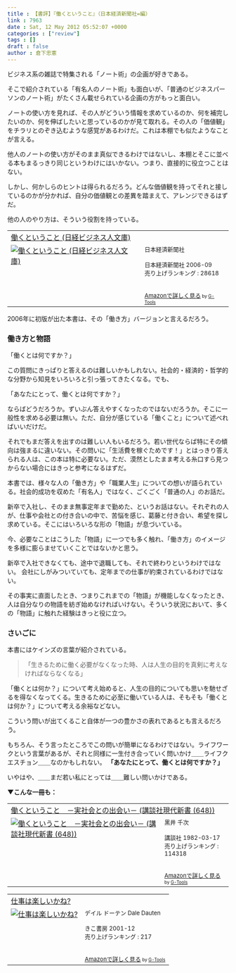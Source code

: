 ```yaml
---
title : 【書評】『働くということ』（日本経済新聞社=編）
link : 7963
date : Sat, 12 May 2012 05:52:07 +0000
categories : ["review"]
tags : []
draft : false
author : 倉下忠憲
---
```


ビジネス系の雑誌で特集される「ノート術」の企画が好きである。

そこで紹介されている「有名人のノート術」も面白いが、「普通のビジネスパーソンのノート術」がたくさん載せられている企画の方がもっと面白い。

ノートの使い方を見れば、その人がどういう情報を求めているのか、何を補完したいのか、何を伸ばしたいと思っているのかが見て取れる。その人の「価値観」をチラリとのぞき込むような感覚があるわけだ。これは本棚でも似たようなことが言える。

他人のノートの使い方がそのまま真似できるわけではないし、本棚とそこに並べる本もまるっきり同じというわけにはいかない。つまり、直接的に役立つことはない。

しかし、何かしらのヒントは得られるだろう。どんな価値観を持ってそれと接しているのかが分かれば、自分の価値観との差異を踏まえて、アレンジできるはずだ。

他の人のやり方は、そういう役割を持っている。

<table  border="0" cellpadding="5"><tr><td colspan="2"><a href="http://www.amazon.co.jp/%E5%83%8D%E3%81%8F%E3%81%A8%E3%81%84%E3%81%86%E3%81%93%E3%81%A8-%E6%97%A5%E7%B5%8C%E3%83%93%E3%82%B8%E3%83%8D%E3%82%B9%E4%BA%BA%E6%96%87%E5%BA%AB-%E6%97%A5%E6%9C%AC%E7%B5%8C%E6%B8%88%E6%96%B0%E8%81%9E%E7%A4%BE/dp/4532193613%3FSubscriptionId%3D15SMZCTB9V8NGR2TW082%26tag%3Drashita1000-22%26linkCode%3Dxm2%26camp%3D2025%26creative%3D165953%26creativeASIN%3D4532193613" target="_blank">働くということ (日経ビジネス人文庫)</a><img src="http://www.assoc-amazon.jp/e/ir?t=rashita1000-22&l=ur2&o=9" width="1" height="1" style="border: none;" alt="" /></td></tr><tr><td valign="top"><a href="http://www.amazon.co.jp/%E5%83%8D%E3%81%8F%E3%81%A8%E3%81%84%E3%81%86%E3%81%93%E3%81%A8-%E6%97%A5%E7%B5%8C%E3%83%93%E3%82%B8%E3%83%8D%E3%82%B9%E4%BA%BA%E6%96%87%E5%BA%AB-%E6%97%A5%E6%9C%AC%E7%B5%8C%E6%B8%88%E6%96%B0%E8%81%9E%E7%A4%BE/dp/4532193613%3FSubscriptionId%3D15SMZCTB9V8NGR2TW082%26tag%3Drashita1000-22%26linkCode%3Dxm2%26camp%3D2025%26creative%3D165953%26creativeASIN%3D4532193613" target="_blank"><img src="http://ecx.images-amazon.com/images/I/41511AJCX6L._SL160_.jpg" border="0" alt="働くということ (日経ビジネス人文庫)" /></a></td><td valign="top"><font size="-1">日本経済新聞社 <br /><br />日本経済新聞社  2006-09<br />売り上げランキング : 28618<br /><br /><br /><a href="http://www.amazon.co.jp/%E5%83%8D%E3%81%8F%E3%81%A8%E3%81%84%E3%81%86%E3%81%93%E3%81%A8-%E6%97%A5%E7%B5%8C%E3%83%93%E3%82%B8%E3%83%8D%E3%82%B9%E4%BA%BA%E6%96%87%E5%BA%AB-%E6%97%A5%E6%9C%AC%E7%B5%8C%E6%B8%88%E6%96%B0%E8%81%9E%E7%A4%BE/dp/4532193613%3FSubscriptionId%3D15SMZCTB9V8NGR2TW082%26tag%3Drashita1000-22%26linkCode%3Dxm2%26camp%3D2025%26creative%3D165953%26creativeASIN%3D4532193613" target="_blank">Amazonで詳しく見る</a></font><font size="-2"> by <a href="http://www.goodpic.com/mt/aws/index.html" >G-Tools</a></font></td></tr></table>

2006年に初版が出た本書は、その「働き方」バージョンと言えるだろう。

<h3>働き方と物語</h3>
「働くとは何ですか？」

この質問にきっぱりと答えるのは難しいかもしれない。社会的・経済的・哲学的な分野から知見をいろいろと引っ張ってきたくなる。でも、

「あなたにとって、働くとは何ですか？」

ならばどうだろうか。ずいぶん答えやすくなったのではないだろうか。そこに一般性を求める必要は無い。ただ、自分が感じている「働くこと」について述べればいいだけだ。

それでもまだ答えを出すのは難しい人もいるだろう。若い世代ならば特にその傾向は強まるに違いない。その問いに「生活費を稼ぐためです！」とはっきり答えられる人は、この本は特に必要ない。ただ、漠然としたまま考える糸口すら見つからない場合にはきっと参考になるはずだ。

本書では、様々な人の「働き方」や「職業人生」についての想いが語られている。社会的成功を収めた「有名人」ではなく、ごくごく「普通の人」のお話だ。

新卒で入社し、そのまま無事定年まで勤めた、というお話はない。それぞれの人が、仕事や会社との付き合いの中で、苦悩を感じ、葛藤と付き合い、希望を探し求めている。そこにはいろいろな形の「物語」が息づいている。

今、必要なことはこうした「物語」に一つでも多く触れ、「働き方」のイメージを多様に膨らませていくことではないかと思う。

新卒で入社できなくても、途中で退職しても、それで終わりというわけではない。
会社にしがみついていても、定年までの仕事が約束されているわけではない。

その事実に直面したとき、つまりこれまでの「物語」が機能しなくなったとき、人は自分なりの物語を紡ぎ始めなければいけない。そういう状況において、多くの「物語」に触れた経験はきっと役に立つ。

<h3>さいごに</h3>
本書にはケインズの言葉が紹介されている。

<blockquote>
「生きるために働く必要がなくなった時、人は人生の目的を真剣に考えなければならなくなる」
</blockquote>

「働くとは何か？」について考え始めると、人生の目的についても思いを馳せざるを得なくなってくる。生きるために必至に働いている人は、そもそも「働くとは何か？」について考える余裕などない。

こういう問いが出てくること自体が一つの豊かさの表れであるとも言えるだろう。

もちろん、そう言ったところでこの問いが簡単になるわけではない。ライフワークという言葉があるが、それと同様に一生付き合っていく問いかけ＿＿ライフクエスチョン＿＿なのかもしれない。
<strong>
「あなたにとって、働くとは何ですか？」</strong>

いやはや、＿＿まだ若い私にとっては＿＿難しい問いかけである。

<strong>▼こんな一冊も：</strong>
<table  border="0" cellpadding="5"><tr><td colspan="2"><a href="http://www.amazon.co.jp/%E5%83%8D%E3%81%8F%E3%81%A8%E3%81%84%E3%81%86%E3%81%93%E3%81%A8-%EF%BC%8D%E5%AE%9F%E7%A4%BE%E4%BC%9A%E3%81%A8%E3%81%AE%E5%87%BA%E4%BC%9A%E3%81%84%EF%BC%8D-%E8%AC%9B%E8%AB%87%E7%A4%BE%E7%8F%BE%E4%BB%A3%E6%96%B0%E6%9B%B8-648-%E9%BB%92%E4%BA%95-%E5%8D%83%E6%AC%A1/dp/4061456482%3FSubscriptionId%3D15SMZCTB9V8NGR2TW082%26tag%3Drashita1000-22%26linkCode%3Dxm2%26camp%3D2025%26creative%3D165953%26creativeASIN%3D4061456482" target="_blank">働くということ　－実社会との出会い－ (講談社現代新書 (648))</a><img src="http://www.assoc-amazon.jp/e/ir?t=rashita1000-22&l=ur2&o=9" width="1" height="1" style="border: none;" alt="" /></td></tr><tr><td valign="top"><a href="http://www.amazon.co.jp/%E5%83%8D%E3%81%8F%E3%81%A8%E3%81%84%E3%81%86%E3%81%93%E3%81%A8-%EF%BC%8D%E5%AE%9F%E7%A4%BE%E4%BC%9A%E3%81%A8%E3%81%AE%E5%87%BA%E4%BC%9A%E3%81%84%EF%BC%8D-%E8%AC%9B%E8%AB%87%E7%A4%BE%E7%8F%BE%E4%BB%A3%E6%96%B0%E6%9B%B8-648-%E9%BB%92%E4%BA%95-%E5%8D%83%E6%AC%A1/dp/4061456482%3FSubscriptionId%3D15SMZCTB9V8NGR2TW082%26tag%3Drashita1000-22%26linkCode%3Dxm2%26camp%3D2025%26creative%3D165953%26creativeASIN%3D4061456482" target="_blank"><img src="http://ecx.images-amazon.com/images/I/41GQ0Y1YEML._SL160_.jpg" border="0" alt="働くということ　－実社会との出会い－ (講談社現代新書 (648))" /></a></td><td valign="top"><font size="-1">黒井 千次 <br /><br />講談社  1982-03-17<br />売り上げランキング : 114318<br /><br /><br /><a href="http://www.amazon.co.jp/%E5%83%8D%E3%81%8F%E3%81%A8%E3%81%84%E3%81%86%E3%81%93%E3%81%A8-%EF%BC%8D%E5%AE%9F%E7%A4%BE%E4%BC%9A%E3%81%A8%E3%81%AE%E5%87%BA%E4%BC%9A%E3%81%84%EF%BC%8D-%E8%AC%9B%E8%AB%87%E7%A4%BE%E7%8F%BE%E4%BB%A3%E6%96%B0%E6%9B%B8-648-%E9%BB%92%E4%BA%95-%E5%8D%83%E6%AC%A1/dp/4061456482%3FSubscriptionId%3D15SMZCTB9V8NGR2TW082%26tag%3Drashita1000-22%26linkCode%3Dxm2%26camp%3D2025%26creative%3D165953%26creativeASIN%3D4061456482" target="_blank">Amazonで詳しく見る</a></font><font size="-2"> by <a href="http://www.goodpic.com/mt/aws/index.html" >G-Tools</a></font></td></tr></table>

<table  border="0" cellpadding="5"><tr><td colspan="2"><a href="http://www.amazon.co.jp/%E4%BB%95%E4%BA%8B%E3%81%AF%E6%A5%BD%E3%81%97%E3%81%84%E3%81%8B%E3%81%AD-%E3%83%87%E3%82%A4%E3%83%AB-%E3%83%89%E3%83%BC%E3%83%86%E3%83%B3/dp/4877710787%3FSubscriptionId%3D15SMZCTB9V8NGR2TW082%26tag%3Drashita1000-22%26linkCode%3Dxm2%26camp%3D2025%26creative%3D165953%26creativeASIN%3D4877710787" target="_blank">仕事は楽しいかね?</a><img src="http://www.assoc-amazon.jp/e/ir?t=rashita1000-22&l=ur2&o=9" width="1" height="1" style="border: none;" alt="" /></td></tr><tr><td valign="top"><a href="http://www.amazon.co.jp/%E4%BB%95%E4%BA%8B%E3%81%AF%E6%A5%BD%E3%81%97%E3%81%84%E3%81%8B%E3%81%AD-%E3%83%87%E3%82%A4%E3%83%AB-%E3%83%89%E3%83%BC%E3%83%86%E3%83%B3/dp/4877710787%3FSubscriptionId%3D15SMZCTB9V8NGR2TW082%26tag%3Drashita1000-22%26linkCode%3Dxm2%26camp%3D2025%26creative%3D165953%26creativeASIN%3D4877710787" target="_blank"><img src="http://ecx.images-amazon.com/images/I/514AWCH6ZNL._SL160_.jpg" border="0" alt="仕事は楽しいかね?" /></a></td><td valign="top"><font size="-1">デイル ドーテン Dale Dauten <br /><br />きこ書房  2001-12<br />売り上げランキング : 217<br /><br /><br /><a href="http://www.amazon.co.jp/%E4%BB%95%E4%BA%8B%E3%81%AF%E6%A5%BD%E3%81%97%E3%81%84%E3%81%8B%E3%81%AD-%E3%83%87%E3%82%A4%E3%83%AB-%E3%83%89%E3%83%BC%E3%83%86%E3%83%B3/dp/4877710787%3FSubscriptionId%3D15SMZCTB9V8NGR2TW082%26tag%3Drashita1000-22%26linkCode%3Dxm2%26camp%3D2025%26creative%3D165953%26creativeASIN%3D4877710787" target="_blank">Amazonで詳しく見る</a></font><font size="-2"> by <a href="http://www.goodpic.com/mt/aws/index.html" >G-Tools</a></font></td></tr></table>

